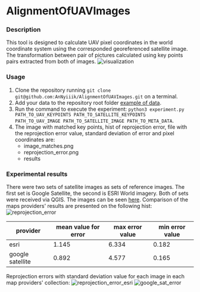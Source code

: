 # AlignmentOfUAVImages
### Description
This tool is designed to calculate UAV pixel coordinates in the world coordinate system using the corresponded georeferenced 
satellite image. The transformation between pair of pictures calculated using key points pairs extracted from both of 
images. 
![visualization](https://github.com/AnNyiiik/HWThirdTerm/assets/114094098/b6596732-c49f-47cc-baa8-01f9c97bfd31)
### Usage
1. Clone the repository running `git clone git@github.com:AnNyiiik/AlignmentOfUAVImages.git` on a terminal.
1. Add your data to the repository root folder  [example of data](exampleOfData).
1. Run the command to execute the experiment: `python3 experiment.py PATH_TO_UAV_KEYPOINTS PATH_TO_SATELLITE_KEYPOINTS 
   PATH_TO_UAV_IMAGE PATH_TO_SATELLITE_IMAGE PATH_TO_META_DATA`.
1. The image with matched key points, hist of reprojection error, file with the reprojection error value, 
   standard deviation of error and pixel coordinates are:
   * image_matches.png
   * reprojection_error.png
   * results 
### Experimental results
There were two sets of satellite images as sets of reference images. The first set is Google Satellite, the second is
ESRI World imagery. Both of sets were received via QGIS. The images can be seen [here](https://disk.yandex.ru/d/gnq7IZf6hADQyA). 
Comparison of the maps providers' results are presented on the following hist:
![reprojection_error](https://github.com/AnNyiiik/AlignmentOfUAVImages/assets/114094098/87e2674e-cbad-4e74-aa00-03b90db246b5)

|     provider     | mean value for error | max error value | min error value | 
| ---------------- | -------------------- | --------------- | --------------- |
|      esri        |        1.145         |      6.334      |      0.182      |
| google satellite |        0.892         |      4.577      |      0.165      |
Reprojection errors with standard deviation value for each image in each map providers' collection:
![reprojection_error_esri](https://github.com/AnNyiiik/AlignmentOfUAVImages/assets/114094098/e45db05a-83a3-4a1e-bee4-e22da7579473)
![google_sat_error](https://github.com/AnNyiiik/AlignmentOfUAVImages/assets/114094098/98e2dc14-e7e0-4333-9944-f4d3097fd6c4)